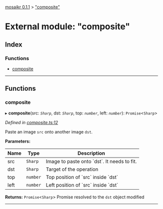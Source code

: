 [mosaikr 0.1.1](../README.md) > ["composite"](../modules/_composite_.md)

# External module: "composite"

## Index

### Functions

* [composite](_composite_.md#composite)

---

## Functions

<a id="composite"></a>

###  composite

▸ **composite**(src: *`Sharp`*, dst: *`Sharp`*, top: *`number`*, left: *`number`*): `Promise`<`Sharp`>

*Defined in [composite.ts:12](https://github.com/danikaze/mosaikr/blob/679c260/src/composite.ts#L12)*

Paste an image `src` onto another image `dst`.

**Parameters:**

| Name | Type | Description |
| ------ | ------ | ------ |
| src | `Sharp` |  Image to paste onto \`dst\`. It needs to fit. |
| dst | `Sharp` |  Target of the operation |
| top | `number` |  Top position of \`src\` inside \`dst\` |
| left | `number` |  Left position of \`src\` inside \`dst\` |

**Returns:** `Promise`<`Sharp`>
Promise resolved to the `dst` object modified

___

